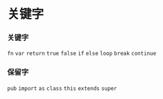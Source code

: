 # 关键字

### 关键字
`fn`
`var`
`return`
`true`
`false`
`if`
`else`
`loop`
`break`
`continue`

### 保留字
`pub`
`import`
`as`
`class`
`this`
`extends`
`super`